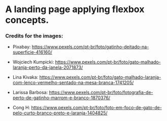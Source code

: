 # A landing page applying flexbox concepts.

### Credits for the images:

* Pixabay: https://www.pexels.com/pt-br/foto/gatinho-deitado-na-superficie-416160/

* Wojciech Kumpicki: https://www.pexels.com/pt-br/foto/gato-malhado-laranja-perto-da-janela-2071873/

* Lina Kivaka: https://www.pexels.com/pt-br/foto/gato-malhado-laranja-com-lenco-vermelho-sentado-na-mesa-branca-1741205/

* Larissa Barbosa: https://www.pexels.com/pt-br/foto/fotografia-de-perto-de-gatinho-marrom-e-branco-1870376/

* Cong H: https://www.pexels.com/pt-br/foto/foto-em-foco-de-gato-de-pelo-curto-branco-preto-e-laranja-1404825/